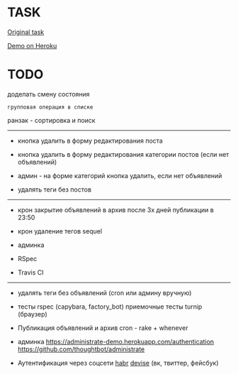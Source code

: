 # TASK

[Original task](https://docs.google.com/document/d/1390ZczB-uCVaH0bsxH0qKALk1YQAeK9yta7LalW1hvo/edit#heading=h.800vgi95v9ga)

[Demo on Heroku](https://blooming-journey-21325.herokuapp.com/)

# TODO

доделать смену состояния

 	групповая операция в списке

ранзак - сортировка и поиск

----------------
- кнопка удалить в форму редактирования поста

- кнопка удалить в форму редактирования категории постов (если нет объявлений)

- админ - на форме категорий кнопка удалить, если нет объявлений

- удалять теги без постов
----------------
- крон закрытие объявлений в архив после 3х дней публикации в 23:50

- крон удаление тегов sequel 

- админка

- RSpec

- Travis CI
--------------------------------------------------

* удалять теги без объявлений (cron или админу вручную)

* тесты rspec (capybara, factory_bot)
	приемочные тесты turnip (браузер) 

* Публикация объявлений и архив cron - rake + whenever
* админка https://administrate-demo.herokuapp.com/authentication https://github.com/thoughtbot/administrate

* Аутентификация через соцсети [habr](https://habr.com/ru/post/142128/) [devise](https://github.com/heartcombo/devise/wiki/OmniAuth:-Overview) (вк, твиттер, фейсбук)

